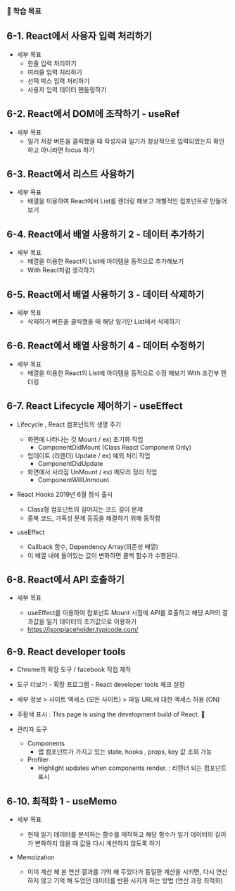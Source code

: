 ### 🤔 학습 목표

## 6-1. React에서 사용자 입력 처리하기

- 세부 목표
  - 한줄 입력 처리하기
  - 여러줄 입력 처리하기
  - 선택 박스 입력 처리하기
  - 사용자 입력 데이터 핸들링하기

## 6-2. React에서 DOM에 조작하기 - useRef

- 세부 목표
  - 일기 저장 버튼을 클릭했을 때 작성자와 일기가 정상적으로 입력되었는지 확인하고 아니라면 focus 하기

## 6-3. React에서 리스트 사용하기

- 세부 목표
  - 배열을 이용하여 React에서 List를 렌더링 해보고 개별적인 컴포넌트로 만들어보기

## 6-4. React에서 배열 사용하기 2 - 데이터 추가하기

- 세부 목표
  - 배열을 이용한 React의 List에 아이템을 동적으로 추가해보기
  - With React처럼 생각하기
  <!-- - React는 단방향으로만 데이터가 흐른다. -->

## 6-5. React에서 배열 사용하기 3 - 데이터 삭제하기

- 세부 목표
  - 삭제하기 버튼을 클릭했을 때 해당 일기만 List에서 삭제하기

## 6-6. React에서 배열 사용하기 4 - 데이터 수정하기

- 세부 목표
  - 배열을 이용한 React의 List에 아이템을 동적으로 수정 해보기 With 조건부 렌더링

## 6-7. React Lifecycle 제어하기 - useEffect

- Lifecycle , React 컴포넌트의 생명 주기

  - 화면에 나타나는 것 Mount / ex) 초기화 작업
    - ComponentDidMount (Class React Component Only)
  - 업데이트 (리렌더) Update / ex) 예외 처리 작업
    - ComponentDidUpdate
  - 화면에서 사라짐 UnMount / ex) 메모리 정리 작업
    - ComponentWillUnmount

- React Hooks 2019년 6월 정식 출시

  - Class형 컴포넌트의 길어지는 코드 길이 문제
  - 중복 코드, 가독성 문제 등등을 해결하기 위해 동작함

- useEffect
  - Callback 함수, Dependency Array(의존성 배열)
  - 이 배열 내에 들어있는 값이 변화하면 콜백 함수가 수행된다.

## 6-8. React에서 API 호출하기

- 세부 목표

  - useEffect를 이용하여 컴포넌트 Mount 시점에 API를 호출하고 해당 API의 결과값을 일기 데이터의 초기값으로 이용하기
  - https://jsonplaceholder.typicode.com/

## 6-9. React developer tools

- Chrome의 확장 도구 / facebook 직접 제작
- 도구 더보기 - 확장 프로그램 - React developer tools 체크 설정
- 세부 정보 > 사이트 액세스 (모든 사이트) > 파일 URL에 대한 액세스 허용 (ON)
- 주황색 표시 : This page is using the development build of React. 🚧

- 관리자 도구
  - Components
    - 앱 컴포넌트가 가지고 있는 state, hooks , props, key 값 조회 가능
  - Profiler
    - Highlight updates when components render. : 리렌더 되는 컴포넌트 표시

## 6-10. 최적화 1 - useMemo

- 세부 목표

  - 현재 일기 데이터를 분석하는 함수를 제작하고 해당 함수가 일기 데이터의 길이가 변화하지 않을 때 값을 다시 계산하지 않도록 하기

- Memoization
  - 이미 계산 해 본 연산 결과를 기억 해 두었다가 동일한 계산을 시키면, 다시 연산하지 않고 기억 해 두었던 데이터를 반환 시키게 하는 방법 (연산 과정 최적화)
